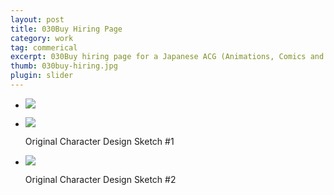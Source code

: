 ```yaml
---
layout: post
title: 030Buy Hiring Page
category: work
tag: commerical
excerpt: 030Buy hiring page for a Japanese ACG (Animations, Comics and Games) community
thumb: 030buy-hiring.jpg
plugin: slider
---
```


<div class="txt">
  <div class="flexslider">
    <ul class="slides">
      <li>
        <p class=browser><img src="{{ site.file }}/030buy-hiring.png"></p>
      </li>
      <li>
        <img src="{{ site.file }}/030buy-hiring-sketch-02.jpg">
        <p class="flex-caption">Original Character Design Sketch #1</p>
      </li>
      <li>
        <img src="{{ site.file }}/030buy-hiring-sketch-01.jpg">
        <p class="flex-caption">Original Character Design Sketch #2</p>
      </li>
    </ul>
  </div><!-- .flexslider -->
</div>
